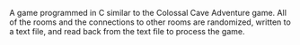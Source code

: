 A game programmed in C similar to the Colossal Cave Adventure game. All of the rooms and the connections to other rooms are randomized, written to a text file, and read back from the text file to process the game.